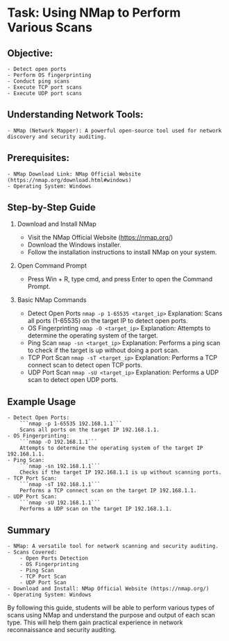 # Task: Using NMap to Perform Various Scans

## Objective:
    - Detect open ports
    - Perform OS fingerprinting
    - Conduct ping scans
    - Execute TCP port scans
    - Execute UDP port scans

## Understanding Network Tools:
    - NMap (Network Mapper): A powerful open-source tool used for network discovery and security auditing.

## Prerequisites:
    - NMap Download Link: NMap Official Website (https://nmap.org/download.html#windows)
    - Operating System: Windows

## Step-by-Step Guide

1. Download and Install NMap
    - Visit the NMap Official Website (https://nmap.org/)
    - Download the Windows installer.
    - Follow the installation instructions to install NMap on your system.

2. Open Command Prompt
   - Press Win + R, type cmd, and press Enter to open the Command Prompt.

3. Basic NMap Commands
    - Detect Open Ports
       ```nmap -p 1-65535 <target_ip>```
        Explanation: Scans all ports (1-65535) on the target IP to detect open ports.
    - OS Fingerprinting
      ```nmap -O <target_ip>```
        Explanation: Attempts to determine the operating system of the target.
    - Ping Scan
      ```nmap -sn <target_ip>```
        Explanation: Performs a ping scan to check if the target is up without doing a port scan.
    - TCP Port Scan
      ```nmap -sT <target_ip>```
        Explanation: Performs a TCP connect scan to detect open TCP ports.
    - UDP Port Scan
        ```nmap -sU <target_ip>```
        Explanation: Performs a UDP scan to detect open UDP ports.

## Example Usage

    - Detect Open Ports:
        ```nmap -p 1-65535 192.168.1.1```
        Scans all ports on the target IP 192.168.1.1.
    - OS Fingerprinting:
        ```nmap -O 192.168.1.1```
        Attempts to determine the operating system of the target IP 192.168.1.1.
    - Ping Scan:
        ```nmap -sn 192.168.1.1```
        Checks if the target IP 192.168.1.1 is up without scanning ports.
    - TCP Port Scan:
        ```nmap -sT 192.168.1.1```
        Performs a TCP connect scan on the target IP 192.168.1.1.
    - UDP Port Scan:
        ```nmap -sU 192.168.1.1```
        Performs a UDP scan on the target IP 192.168.1.1.

## Summary

    - NMap: A versatile tool for network scanning and security auditing.
    - Scans Covered:
        - Open Ports Detection
        - OS Fingerprinting
        - Ping Scan
        - TCP Port Scan
        - UDP Port Scan
    - Download and Install: NMap Official Website (https://nmap.org/)
    - Operating System: Windows

By following this guide, students will be able to perform various types of scans using NMap and understand the purpose and output of each scan type. This will help them gain practical experience in network reconnaissance and security auditing.